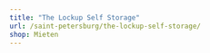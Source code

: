 ```yaml
---
title: "The Lockup Self Storage"
url: /saint-petersburg/the-lockup-self-storage/
shop: Mieten
---
```

